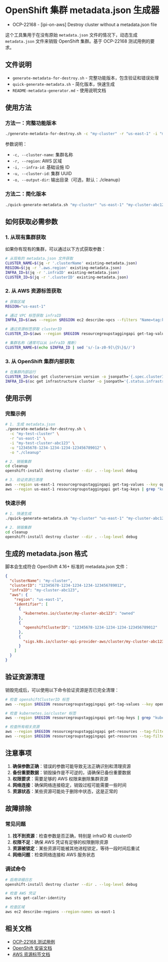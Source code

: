 # OpenShift 集群 metadata.json 生成器

- OCP-22168 - [ipi-on-aws] Destroy cluster without a metadata.json file

这个工具集用于在没有原始 `metadata.json` 文件的情况下，动态生成 `metadata.json` 文件来销毁 OpenShift 集群。基于 OCP-22168 测试用例的要求。

## 文件说明

- `generate-metadata-for-destroy.sh` - 完整功能版本，包含验证和错误处理
- `quick-generate-metadata.sh` - 简化版本，快速生成
- `README-metadata-generator.md` - 使用说明文档

## 使用方法

### 方法一：完整功能版本

```bash
./generate-metadata-for-destroy.sh -c "my-cluster" -r "us-east-1" -i "my-cluster-abc123" -u "12345678-1234-1234-1234-123456789012"
```

参数说明：
- `-c, --cluster-name`: 集群名称
- `-r, --region`: AWS 区域
- `-i, --infra-id`: 基础设施 ID
- `-u, --cluster-id`: 集群 UUID
- `-o, --output-dir`: 输出目录（可选，默认：./cleanup）

### 方法二：简化版本

```bash
./quick-generate-metadata.sh "my-cluster" "us-east-1" "my-cluster-abc123" "12345678-1234-1234-1234-123456789012"
```

## 如何获取必需参数

### 1. 从现有集群获取

如果你有现有的集群，可以通过以下方式获取参数：

```bash
# 从现有的 metadata.json 文件获取
CLUSTER_NAME=$(jq -r '.clusterName' existing-metadata.json)
REGION=$(jq -r '.aws.region' existing-metadata.json)
INFRA_ID=$(jq -r '.infraID' existing-metadata.json)
CLUSTER_ID=$(jq -r '.clusterID' existing-metadata.json)
```

### 2. 从 AWS 资源标签获取

```bash
# 获取区域
REGION="us-east-1"

# 通过 VPC 标签获取 infraID
INFRA_ID=$(aws --region $REGION ec2 describe-vpcs --filters "Name=tag:kubernetes.io/cluster/*,Values=owned" --query 'Vpcs[0].Tags[?Key==`kubernetes.io/cluster/*`].Key' --output text | cut -d'/' -f3)

# 通过资源标签获取 clusterID
CLUSTER_ID=$(aws --region $REGION resourcegroupstaggingapi get-tag-values --key openshiftClusterID --query 'TagValues[0]' --output text)

# 集群名称（通常可以从 infraID 推断）
CLUSTER_NAME=$(echo $INFRA_ID | sed 's/-[a-z0-9]\{5\}$//')
```

### 3. 从 OpenShift 集群内部获取

```bash
# 在集群内部运行
CLUSTER_ID=$(oc get clusterversion version -o jsonpath='{.spec.clusterID}')
INFRA_ID=$(oc get infrastructure cluster -o jsonpath='{.status.infrastructureName}')
```

## 使用示例

### 完整示例

```bash
# 1. 生成 metadata.json
./generate-metadata-for-destroy.sh \
  -c "my-test-cluster" \
  -r "us-east-1" \
  -i "my-test-cluster-abc123" \
  -u "12345678-1234-1234-1234-123456789012" \
  -o "./cleanup"

# 2. 销毁集群
cd cleanup
openshift-install destroy cluster --dir . --log-level debug

# 3. 验证资源已清理
aws --region us-east-1 resourcegroupstaggingapi get-tag-values --key openshiftClusterID | grep "12345678-1234-1234-1234-123456789012"
aws --region us-east-1 resourcegroupstaggingapi get-tag-keys | grep "kubernetes.io/cluster/my-test-cluster-abc123"
```

### 快速示例

```bash
# 1. 快速生成
./quick-generate-metadata.sh "my-cluster" "us-east-1" "my-cluster-abc123" "12345678-1234-1234-1234-123456789012"

# 2. 销毁集群
cd cleanup
openshift-install destroy cluster --dir . --log-level debug
```

## 生成的 metadata.json 格式

脚本会生成符合 OpenShift 4.16+ 标准的 metadata.json 文件：

```json
{
  "clusterName": "my-cluster",
  "clusterID": "12345678-1234-1234-1234-123456789012",
  "infraID": "my-cluster-abc123",
  "aws": {
    "region": "us-east-1",
    "identifier": [
      {
        "kubernetes.io/cluster/my-cluster-abc123": "owned"
      },
      {
        "openshiftClusterID": "12345678-1234-1234-1234-123456789012"
      },
      {
        "sigs.k8s.io/cluster-api-provider-aws/cluster/my-cluster-abc123": "owned"
      }
    ]
  }
}
```

## 验证资源清理

销毁完成后，可以使用以下命令验证资源是否已完全清理：

```bash
# 检查 openshiftClusterID 标签
aws --region $REGION resourcegroupstaggingapi get-tag-values --key openshiftClusterID | grep "$CLUSTER_ID"

# 检查 kubernetes.io/cluster 标签
aws --region $REGION resourcegroupstaggingapi get-tag-keys | grep "kubernetes.io/cluster/$INFRA_ID"

# 检查所有相关资源
aws --region $REGION resourcegroupstaggingapi get-resources --tag-filters "Key=openshiftClusterID,Values=$CLUSTER_ID"
aws --region $REGION resourcegroupstaggingapi get-resources --tag-filters "Key=kubernetes.io/cluster/$INFRA_ID,Values=owned"
```

## 注意事项

1. **确保参数正确**：错误的参数可能导致无法正确识别和清理资源
2. **备份重要数据**：销毁操作是不可逆的，请确保已备份重要数据
3. **权限要求**：需要足够的 AWS 权限来删除集群资源
4. **网络连接**：确保网络连接稳定，销毁过程可能需要一些时间
5. **资源状态**：某些资源可能处于删除中状态，这是正常的

## 故障排除

### 常见问题

1. **找不到资源**：检查参数是否正确，特别是 infraID 和 clusterID
2. **权限不足**：确保 AWS 凭证有足够的权限删除资源
3. **资源被锁定**：某些资源可能被其他进程锁定，等待一段时间后重试
4. **网络问题**：检查网络连接和 AWS 服务状态

### 调试命令

```bash
# 启用详细日志
openshift-install destroy cluster --dir . --log-level debug

# 检查 AWS 凭证
aws sts get-caller-identity

# 检查区域
aws ec2 describe-regions --region-names us-east-1
```

## 相关文档

- [OCP-22168 测试用例](https://issues.redhat.com/browse/OCP-22168)
- [OpenShift 安装文档](https://docs.openshift.com/container-platform/latest/installing/installing_aws/installing-aws-installer.html)
- [AWS 资源标签文档](https://docs.aws.amazon.com/general/latest/gr/aws_tagging.html)
